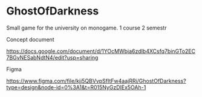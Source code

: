 # GhostOfDarkness
Small game for the university on monogame. 1 course 2 semestr

Concept document

https://docs.google.com/document/d/1YOcMWbja6zdIb4XCsfq7binGTo2EC7BGvNESabNdtN4/edit?usp=sharing

Figma

https://www.figma.com/file/kjj5QBVvpSfItFw4aajRRi/GhostOfDarkness?type=design&node-id=0%3A1&t=R015NyGzDIEx5OAh-1
